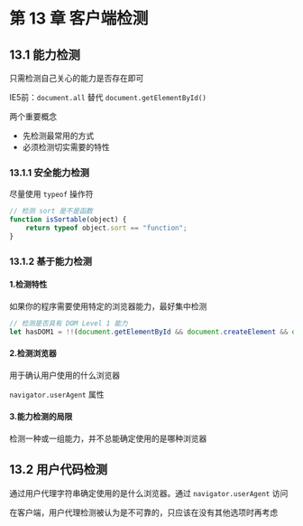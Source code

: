 # 第 13 章 客户端检测

## 13.1 能力检测

只需检测自己关心的能力是否存在即可

IE5前：`document.all` 替代 `document.getElementById()`

两个重要概念

- 先检测最常用的方式
- 必须检测切实需要的特性

### 13.1.1 安全能力检测

尽量使用 `typeof` 操作符

```js
// 检测 sort 是不是函数
function isSortable(object) {
    return typeof object.sort == "function";
}
```

### 13.1.2 基于能力检测

#### 1.检测特性

如果你的程序需要使用特定的浏览器能力，最好集中检测

```js
// 检测是否具有 DOM Level 1 能力
let hasDOM1 = !!(document.getElementById && document.createElement && document.getElementByTagName);
```

#### 2.检测浏览器

用于确认用户使用的什么浏览器

`navigator.userAgent` 属性

#### 3.能力检测的局限

检测一种或一组能力，并不总能确定使用的是哪种浏览器

## 13.2 用户代码检测

通过用户代理字符串确定使用的是什么浏览器。通过 `navigator.userAgent` 访问

在客户端，用户代理检测被认为是不可靠的，只应该在没有其他选项时再考虑



